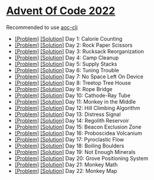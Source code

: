 # [Advent Of Code 2022](https://adventofcode.com/2022/)

Recommended to use [aoc-cli](https://github.com/scarvalhojr/aoc-cli)

- [[Problem]](https://adventofcode.com/2022/day/1) [[Solution]](src/Day01.kt) Day 1: Calorie Counting
- [[Problem]](https://adventofcode.com/2022/day/2) [[Solution]](src/Day02.kt) Day 2: Rock Paper Scissors
- [[Problem]](https://adventofcode.com/2022/day/3) [[Solution]](src/Day03.kt) Day 3: Rucksack Reorganization
- [[Problem]](https://adventofcode.com/2022/day/4) [[Solution]](src/Day04.kt) Day 4: Camp Cleanup
- [[Problem]](https://adventofcode.com/2022/day/5) [[Solution]](src/Day05.kt) Day 5: Supply Stacks
- [[Problem]](https://adventofcode.com/2022/day/6) [[Solution]](src/Day06.kt) Day 6: Tuning Trouble
- [[Problem]](https://adventofcode.com/2022/day/7) [[Solution]](src/Day07.kt) Day 7: No Space Left On Device
- [[Problem]](https://adventofcode.com/2022/day/8) [[Solution]](src/Day08.kt) Day 8: Treetop Tree House
- [[Problem]](https://adventofcode.com/2022/day/9) [[Solution]](src/Day09.kt) Day 9: Rope Bridge
- [[Problem]](https://adventofcode.com/2022/day/10) [[Solution]](src/Day10.kt) Day 10: Cathode-Ray Tube
- [[Problem]](https://adventofcode.com/2022/day/11) [[Solution]](src/Day11.kt) Day 11: Monkey in the Middle
- [[Problem]](https://adventofcode.com/2022/day/12) [[Solution]](src/Day12.kt) Day 12: Hill Climbing Algorithm
- [[Problem]](https://adventofcode.com/2022/day/13) [[Solution]](src/Day13.kt) Day 13: Distress Signal
- [[Problem]](https://adventofcode.com/2022/day/14) [[Solution]](src/Day14.kt) Day 14: Regolith Reservoir
- [[Problem]](https://adventofcode.com/2022/day/15) [[Solution]](src/Day15.kt) Day 15: Beacon Exclusion Zone
- [[Problem]](https://adventofcode.com/2022/day/16) [[Solution]](src/Day16.kt) Day 16: Proboscidea Volcanium
- [[Problem]](https://adventofcode.com/2022/day/17) [[Solution]](src/Day17.kt) Day 17: Pyroclastic Flow
- [[Problem]](https://adventofcode.com/2022/day/18) [[Solution]](src/Day18.kt) Day 18: Boiling Boulders
- [[Problem]](https://adventofcode.com/2022/day/19) [[Solution]](src/Day19.kt) Day 19: Not Enough Minerals
- [[Problem]](https://adventofcode.com/2022/day/20) [[Solution]](src/Day20.kt) Day 20: Grove Positioning System
- [[Problem]](https://adventofcode.com/2022/day/21) [[Solution]](src/Day21.kt) Day 21: Monkey Math
- [[Problem]](https://adventofcode.com/2022/day/22) [[Solution]](src/Day22.kt) Day 22: Monkey Map
